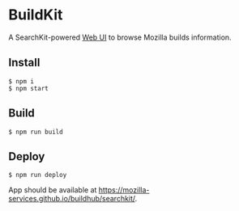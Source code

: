 # BuildKit

A SearchKit-powered [Web UI](https://mozilla-services.github.io/buildhub/searchkit/) to browse Mozilla builds information.

## Install

    $ npm i
    $ npm start

## Build

    $ npm run build

## Deploy

    $ npm run deploy

App should be available at https://mozilla-services.github.io/buildhub/searchkit/.
